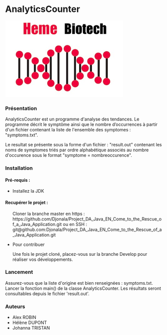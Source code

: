 <h1>AnalyticsCounter</h1>
<img src = "/logoHemeBiotech.png" title = "logo hemebiotech" alt = "logo de hemebiotech">
<h3>Présentation</h3>
<p>AnalyticsCounter est un programme d'analyse des tendances. Le programme décrit le symptôme ainsi que le nombre d’occurrences à partir d'un fichier contenant la liste de l'ensemble des symptomes : "symptoms.txt".<p>
<p>Le resultat se présente sous la forme d'un fichier : "result.out" contenant les noms de symptomes triés par ordre alphabétique associés au nombre d'occurence sous le format "symptome = nombreoccurence".</p>
<h3>Installation</h3>
<h4> Pré-requis :</h4>
<ul>
  <li>Installez la JDK </li>
</ul>
<h4> Recupérer le projet :</h4>
<ul>
  <p>Cloner la branche master en https : https://github.com/Djonala/Project_DA_Java_EN_Come_to_the_Rescue_of_a_Java_Application.git ou en SSH : git@github.com:Djonala/Project_DA_Java_EN_Come_to_the_Rescue_of_a_Java_Application.git</p>
  <li>Pour contribuer</li>
  <p> Une fois le projet cloné, placez-vous sur la branche Develop pour réaliser vos développements.</p> 
</ul>
<h3>Lancement</h3>
<p>Assurez-vous que la liste d'origine est bien renseignées : symptoms.txt. Lancer la fonction main() de la classe AnalyticsCounter. Les résultats seront consultables depuis le fichier 'result.out'.</p>
<h3>Auteurs</h3>
<ul>
  <li>Alex ROBIN</li>
  <li>Hélène DUPONT</li>
  <li>Johanna TRISTAN </li>
</ul>
